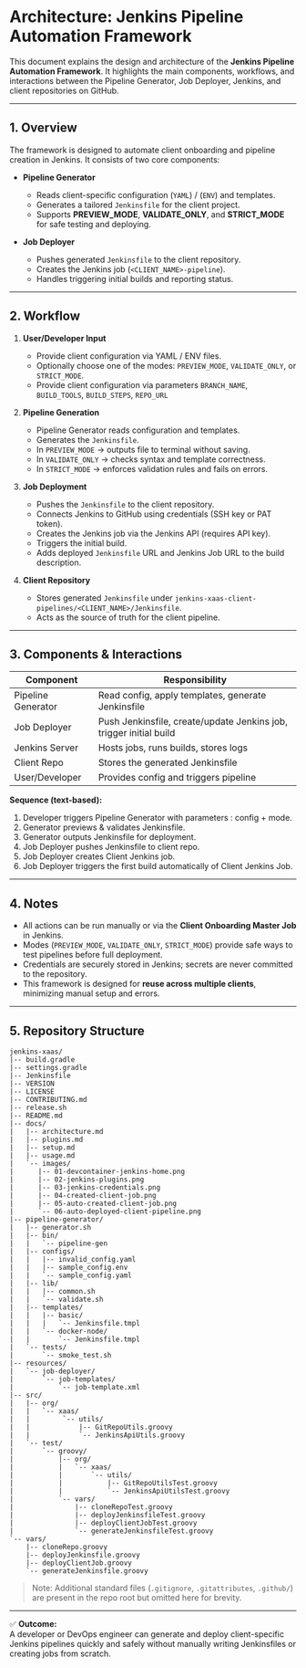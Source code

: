 # Architecture: Jenkins Pipeline Automation Framework

This document explains the design and architecture of the **Jenkins Pipeline Automation Framework**.
It highlights the main components, workflows, and interactions between the Pipeline Generator, Job Deployer, Jenkins, and client repositories on GitHub.

---

## 1. Overview

The framework is designed to automate client onboarding and pipeline creation in Jenkins.
It consists of two core components:

- **Pipeline Generator**
  - Reads client-specific configuration (`YAML`) / (`ENV`) and templates.
  - Generates a tailored `Jenkinsfile` for the client project.
  - Supports **PREVIEW_MODE**, **VALIDATE_ONLY**, and **STRICT_MODE** for safe testing and deploying.

- **Job Deployer**
  - Pushes generated `Jenkinsfile` to the client repository.
  - Creates the Jenkins job (`<CLIENT_NAME>-pipeline`).
  - Handles triggering initial builds and reporting status.

---

## 2. Workflow

1. **User/Developer Input**
   - Provide client configuration via YAML / ENV files.
   - Optionally choose one of the modes: `PREVIEW_MODE`, `VALIDATE_ONLY`, or `STRICT_MODE`.
   - Provide client configuration via parameters `BRANCH_NAME`, `BUILD_TOOLS`, `BUILD_STEPS`, `REPO_URL`

2. **Pipeline Generation**
   - Pipeline Generator reads configuration and templates.
   - Generates the `Jenkinsfile`.
   - In `PREVIEW_MODE` → outputs file to terminal without saving.
   - In `VALIDATE_ONLY` → checks syntax and template correctness.
   - In `STRICT_MODE` → enforces validation rules and fails on errors.

3. **Job Deployment**
   - Pushes the `Jenkinsfile` to the client repository.
   - Connects Jenkins to GitHub using credentials (SSH key or PAT token).
   - Creates the Jenkins job via the Jenkins API (requires API key).
   - Triggers the initial build.
   - Adds deployed `Jenkinsfile` URL and Jenkins Job URL to the build description.

4. **Client Repository**
   - Stores generated `Jenkinsfile` under `jenkins-xaas-client-pipelines/<CLIENT_NAME>/Jenkinsfile`.
   - Acts as the source of truth for the client pipeline.

---

## 3. Components & Interactions

| Component          | Responsibility                                                      |
|-------------------|---------------------------------------------------------------------|
| Pipeline Generator | Read config, apply templates, generate Jenkinsfile                  |
| Job Deployer       | Push Jenkinsfile, create/update Jenkins job, trigger initial build |
| Jenkins Server     | Hosts jobs, runs builds, stores logs                                 |
| Client Repo        | Stores the generated Jenkinsfile                                      |
| User/Developer     | Provides config and triggers pipeline                                |

**Sequence (text-based):**

1. Developer triggers Pipeline Generator with parameters : config + mode.
2. Generator previews & validates Jenkinsfile.
3. Generator outputs Jenkinsfile for deployment.
4. Job Deployer pushes Jenkinsfile to client repo.
5. Job Deployer creates Client Jenkins job.
6. Job Deployer triggers the first build automatically of Client Jenkins Job.

---

## 4. Notes

- All actions can be run manually or via the **Client Onboarding Master Job** in Jenkins.
- Modes (`PREVIEW_MODE`, `VALIDATE_ONLY`, `STRICT_MODE`) provide safe ways to test pipelines before full deployment.
- Credentials are securely stored in Jenkins; secrets are never committed to the repository.
- This framework is designed for **reuse across multiple clients**, minimizing manual setup and errors.

---

## 5. Repository Structure

```text
jenkins-xaas/
|-- build.gradle
|-- settings.gradle
|-- Jenkinsfile
|-- VERSION
|-- LICENSE
|-- CONTRIBUTING.md
|-- release.sh
|-- README.md
|-- docs/
|   |-- architecture.md
|   |-- plugins.md
|   |-- setup.md
|   |-- usage.md
|   `-- images/
|      |-- 01-devcontainer-jenkins-home.png
|      |-- 02-jenkins-plugins.png
|      |-- 03-jenkins-credentials.png
|      |-- 04-created-client-job.png
|      |-- 05-auto-created-client-job.png
|      `-- 06-auto-deployed-client-pipeline.png
|-- pipeline-generator/
|   |-- generator.sh
|   |-- bin/
|   |   `-- pipeline-gen
|   |-- configs/
|   |   |-- invalid_config.yaml
|   |   |-- sample_config.env
|   |   `-- sample_config.yaml
|   |-- lib/
|   |   |-- common.sh
|   |   `-- validate.sh
|   |-- templates/
|   |   |-- basic/
|   |   |   `-- Jenkinsfile.tmpl
|   |   `-- docker-node/
|   |       `-- Jenkinsfile.tmpl
|   `-- tests/
|       `-- smoke_test.sh
|-- resources/
|   `-- job-deployer/
|       `-- job-templates/
|           `-- job-template.xml
|-- src/
|   |-- org/
|   |   `-- xaas/
|   |        `-- utils/
|   |            |-- GitRepoUtils.groovy
|   |            `-- JenkinsApiUtils.groovy
|   `-- test/
|       `-- groovy/
|           |-- org/
|           |   `-- xaas/
|           |       `-- utils/
|           |           |-- GitRepoUtilsTest.groovy
|           |           `-- JenkinsApiUtilsTest.groovy
|           `-- vars/
|               |-- cloneRepoTest.groovy
|               |-- deployJenkinsfileTest.groovy
|               |-- deployClientJobTest.groovy
|               `-- generateJenkinsfileTest.groovy
`-- vars/
    |-- cloneRepo.groovy
    |-- deployJenkinsfile.groovy
    |-- deployClientJob.groovy
    `-- generateJenkinsfile.groovy
```
> Note: Additional standard files (`.gitignore`, `.gitattributes`, `.github/`) are present in the repo root but omitted here for brevity.
---

✅ **Outcome:**  
A developer or DevOps engineer can generate and deploy client-specific Jenkins pipelines quickly and safely without manually writing Jenkinsfiles or creating jobs from scratch.
